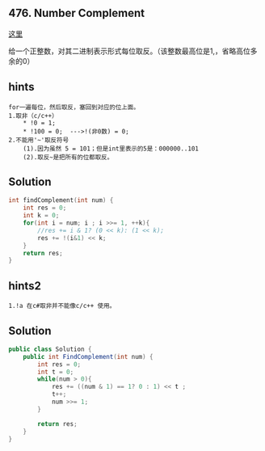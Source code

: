 ## 476. Number Complement
[这里](https://leetcode.com/problems/number-complement/)

给一个正整数，对其二进制表示形式每位取反。（该整数最高位是1,，省略高位多余的0）

## hints
```
for一遍每位，然后取反，塞回到对应的位上面。
1.取非（c/c++）
    * !0 = 1;
    * !100 = 0;  --->!(非0数) = 0;
2.不能用'~'取反符号
    (1).因为虽然 5 = 101；但是int里表示的5是：000000..101
    (2).取反~是把所有的位都取反。
```
## Solution
``` c
int findComplement(int num) {
    int res = 0;
    int k = 0;
    for(int i = num; i ; i >>= 1, ++k){
        //res += i & 1? (0 << k): (1 << k);
        res += !(i&1) << k;
    }
    return res;
}
```
## hints2
```
1.!a 在c#取非并不能像c/c++ 使用。
```
## Solution
``` csharp
public class Solution {
    public int FindComplement(int num) {
        int res = 0;
        int t = 0;
        while(num > 0){
            res += ((num & 1) == 1? 0 : 1) << t ;
            t++;
            num >>= 1;
        }

        return res;
    }
}
```